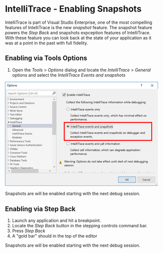 # IntelliTrace - Enabling Snapshots
IntelliTrace is part of Visual Studio Enterprise, one of the most compelling features of IntelliTrace is the new *snapshot* feature. The snapshot feature powers the *Step Back* and snapshots expception features of IntelliTrace. With these feature you can look back at the state of your application as it was at a point in the past with full fidelity.  

## Enabling via Tools Options 
1. Open the *Tools* > *Options* dialog and locate the *IntelliTrace* > *General* options and select the *IntelliTrace Events and snapshots*

![Visual Studio tools options dialog with "IntelliTrace events and snapshots" selected](StepBack-IntelliTraceOptions.png)

Snapshots are will be enabled starting with the next debug session. 

## Enabling via Step Back
1. Launch any application and hit a breakpoint.
2. Locate the *Step Back* button in the stepping controls command bar.
3. Press *Step Back*
4. A "gold bar" should in the top of the editor

Snapshots are will be  enabled starting with the next debug session. 